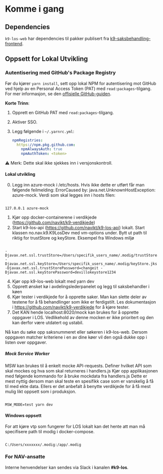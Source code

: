 # Komme i gang

## Dependencies

`k9-los-web` har dependencies til pakker publisert fra [k9-saksbehandling-frontend](https://github.com/navikt/k9-saksbehandling-frontend).

## Oppsett for Lokal Utvikling

### Autentisering med GitHub's Package Registry

Før du kjører `yarn install`, sett opp lokal NPM for autentisering mot GitHub ved hjelp av en Personal Access Token (PAT) med `read:packages`-tilgang. For mer informasjon, se den [offisielle GitHub-guiden](https://docs.github.com/en/packages/working-with-a-github-packages-registry/working-with-the-npm-registry#authenticating-to-github-packages).

**Korte Trinn**:

1. Opprett en GitHub PAT med `read:packages`-tilgang.
2. Aktiver SSO.
3. Legg følgende i `~/.yarnrc.yml`:

   ```yaml
   npmRegistries:
     https://npm.pkg.github.com:
       npmAlwaysAuth: true
       npmAuthToken: <token>
   ```

⚠️ Merk: Dette skal ikke sjekkes inn i versjonskontroll.

#### Lokal utvikling

0. Legg inn azure-mock i /etc/hosts. Hvis ikke dette er utført får man følgende feilmelding: ErrorCaused by: java.net.UnknownHostException: azure-mock.
   Verdi som skal legges inn i hosts filen:

```

127.0.0.1 azure-mock

```

1. Kjør opp docker-containerene i verdikjede (https://github.com/navikt/k9-verdikjede)
2. Start k9-los-api (https://github.com/navikt/k9-los-api) lokalt.
   Start klassen no.nav.k9.K9LosDev med vm-options under. Bytt ut path til riktig for trustStore og keyStore.
   Eksempel fra Windows miljø

```

-Djavax.net.ssl.trustStore=/Users/specifik_users_name/.modig/trustStore.jks -Djavax.net.ssl.keyStore=/Users/specifik_users_name/.modig/keyStore.jks -Djavax.net.ssl.trustStorePassword=changeit -Djavax.net.ssl.keyStorePassword=devillokeystore1234

```

4. Kjør opp k9-los-web lokalt med yarn dev
5. Opprett ønsket kø i avdelingslederpanelet og legg til saksbehandler i køen
6. Kjør tester i verdikjede for å opprette saker. Man kan slette deler av testene for å få behandlinger som ikke er ferdigstilt.
   Les dokumentasjon i https://github.com/navikt/k9-verdikjede for å kjøre tester.
7. Det KAN hende localhost:8020/mock kan brukes for å opprette oppgaver i LOS. Vedlikehold av denne mocken er ikke prioritert og den kan derfor være utdatert og ustabil.

Nå kan du søke opp saksnummeret eller søkeren i k9-los-web. Dersom oppgaven matcher kriteriene i en av dine køer vil den også dukke opp i listen over oppgaver.

##### Mock Service Worker

MSW kan brukes til å enkelt mocke API-requests.
Definer hvilket API som skal mockes og hva som skal returneres i handlers.js
Kjør opp applikasjonen med følgende kommando for å bruke mockdata fra handlers.js
Dette er mest nyttig dersom man skal teste en spesifikk case som er vanskelig å få til med ekte data.
Ellers er det anbefalt å benytte verdikjede for å få mest mulig likt oppsett som i produksjon.

```

MSW_MODE=test yarn dev

```

#### Windows oppsett

For att kjøre vtp som fungerer for LOS lokalt kan det hente att man må specifisere path til modig i docker-compose.

```

C:/Users/xxxxxxx/.modig:/app/.modig

```

### For NAV-ansatte

Interne henvendelser kan sendes via Slack i kanalen **#k9-los**.

